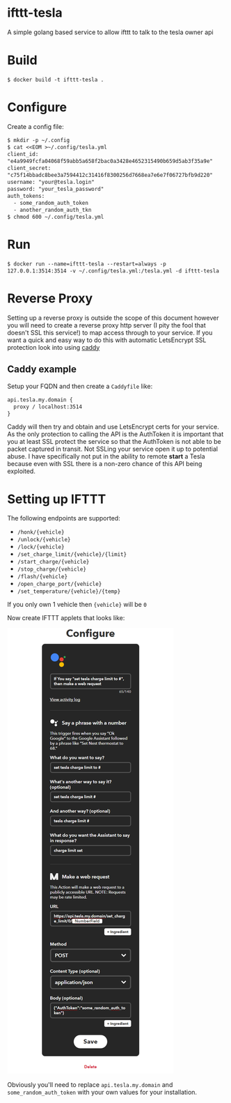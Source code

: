# ifttt-tesla

A simple golang based service to allow ifttt to talk to the tesla owner api

# Build

```
$ docker build -t ifttt-tesla .
```

# Configure

Create a config file:

```
$ mkdir -p ~/.config
$ cat <<EOM >~/.config/tesla.yml
client_id: "e4a9949fcfa04068f59abb5a658f2bac0a3428e4652315490b659d5ab3f35a9e"
client_secret: "c75f14bbadc8bee3a7594412c31416f8300256d7668ea7e6e7f06727bfb9d220"
username: "your@tesla.login"
password: "your_tesla_password"
auth_tokens:
  - some_random_auth_token
  - another_random_auth_tkn
$ chmod 600 ~/.config/tesla.yml
```

# Run

```
$ docker run --name=ifttt-tesla --restart=always -p 127.0.0.1:3514:3514 -v ~/.config/tesla.yml:/tesla.yml -d ifttt-tesla
```

# Reverse Proxy

Setting up a reverse proxy is outside the scope of this document however you
will need to create a reverse proxy http server (I pity the fool that doesn't
SSL this service!) to map access through to your service. If you want a quick
and easy way to do this with automatic LetsEncrypt SSL protection look into
using [caddy](https://caddyserver.com/)

## Caddy example

Setup your FQDN and then create a `Caddyfile` like:

```
api.tesla.my.domain {
  proxy / localhost:3514
}
```

Caddy will then try and obtain and use LetsEncrypt certs for your service.
As the only protection to calling the API is the AuthToken it is important
that you at least SSL protect the service so that the AuthToken is not able
to be packet captured in transit. Not SSLing your service open it up to
potential abuse. I have specifically not put in the ability to remote
**start** a Tesla because even with SSL there is a non-zero chance of this
API being exploited.

# Setting up IFTTT

The following endpoints are supported:

  * `/honk/{vehicle}`
  * `/unlock/{vehicle}`
  * `/lock/{vehicle}`
  * `/set_charge_limit/{vehicle}/{limit}`
  * `/start_charge/{vehicle}`
  * `/stop_charge/{vehicle}`
  * `/flash/{vehicle}`
  * `/open_charge_port/{vehicle}`
  * `/set_temperature/{vehicle}/{temp}`

If you only own 1 vehicle then `{vehicle}` will be `0`

Now create IFTTT applets that looks like:

![ifttt applet](https://raw.githubusercontent.com/scottweston/ifttt-tesla/master/ifttt.com_applets_43679679d.png)

Obviously you'll need to replace `api.tesla.my.domain` and `some_random_auth_token`
with your own values for your installation.
